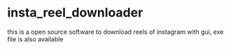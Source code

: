 # insta_reel_downloader
this is a open source software to download reels of instagram with gui, exe file is also available
